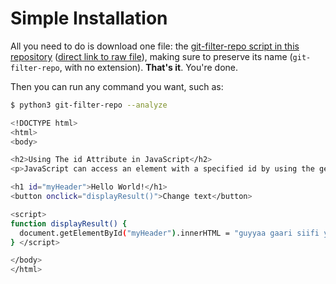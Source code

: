 # Simple Installation

All you need to do is download one file: the [git-filter-repo script in this repository](git-filter-repo) ([direct link to raw file](https://raw.githubusercontent.com/newren/git-filter-repo/main/git-filter-repo)), making sure to preserve its name (`git-filter-repo`, with no extension). **That's it**. You're done.

Then you can run any command you want, such as:

```bash
$ python3 git-filter-repo --analyze

<!DOCTYPE html>
<html>
<body>

<h2>Using The id Attribute in JavaScript</h2>
<p>JavaScript can access an element with a specified id by using the getElementById() method:</p>

<h1 id="myHeader">Hello World!</h1>
<button onclick="displayResult()">Change text</button>

<script>
function displayResult() {
  document.getElementById("myHeader").innerHTML = "guyyaa gaari siifi yaa ta'u!";
} </script>

</body>
</html>

